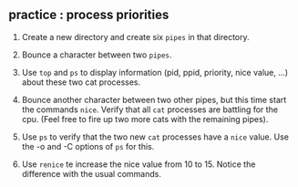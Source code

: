 ## practice : process priorities

1. Create a new directory and create six `pipes` in that directory.

2. Bounce a character between two `pipes`.

3. Use `top` and `ps` to display information (pid, ppid, priority, nice
value, ...) about these two cat processes.

4. Bounce another character between two other pipes, but this time
start the commands `nice`. Verify that all `cat` processes are battling
for the cpu. (Feel free to fire up two more cats with the remaining
pipes).

5. Use `ps` to verify that the two new `cat` processes have a `nice`
value. Use the -o and -C options of `ps` for this.

6. Use `renice` te increase the nice value from 10 to 15. Notice the
difference with the usual commands.

